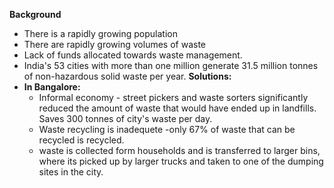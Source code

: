 **Background**
- There is a rapidly growing population
- There are rapidly growing volumes of waste
- Lack of funds allocated towards waste management.
- India's 53 cities with more than one million generate 31.5 million tonnes of non-hazardous solid waste per year.
**Solutions:**
-  **In Bangalore:**
	- Informal economy - street pickers and waste sorters significantly reduced the amount of waste that would have ended up in landfills. Saves 300 tonnes of city's waste per day. 
	- Waste recycling is inadequete -only 67% of waste that can be recycled is recycled.
	- waste is collected form households and is transferred to larger bins, where its picked up by larger trucks and taken to one of the dumping sites in the city.